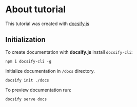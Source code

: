 # About tutorial

This tutorial was created with [docsify.js](https://docsify.js.org)

## Initialization
To create documentation with **docsify.js** install `docsify-cli`:
```
npm i docsify-cli -g
```
Initialize documentation in `/docs` directory.
```
docsify init ./docs
```
To preview documentation run:
```
docsify serve docs
```